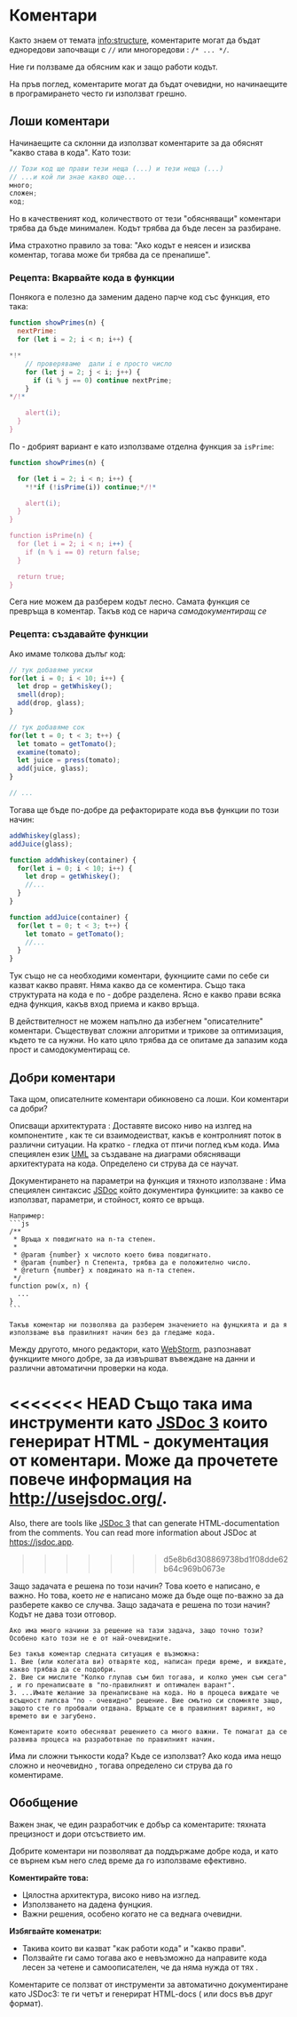 # Коментари

Както знаем от темата <info:structure>, коментарите могат да бъдат едноредови започващи с `//` или многоредови : `/* ... */`.

Ние ги ползваме да обясним как и защо работи кодът.

На пръв поглед, коментарите могат да бъдат очевидни, но начинаещите в програмирането често ги използват грешно.

## Лоши коментари

Начинаещите са склонни да използват коментарите за да обяснят "какво става в кода". Като този:

```js
// Този код ще прави тези неща (...) и тези неща (...)
// ...и кой ли знае какво още...
много;
сложен;
код;
```

Но в качественият код, количеството от тези "обясняващи" коментари трябва да бъде минимален. Кодът трябва да бъде лесен за разбиране.

Има страхотно правило за това: "Ако кодът е неясен и изисква коментар, тогава може би трябва да се пренапише".

### Рецепта: Вкарвайте кода в функции

Понякога е полезно да заменим дадено парче код със функция, ето така:

```js
function showPrimes(n) {
  nextPrime:
  for (let i = 2; i < n; i++) {

*!*
    // проверяваме  дали i е просто число
    for (let j = 2; j < i; j++) {
      if (i % j == 0) continue nextPrime;
    }
*/!*

    alert(i);
  }
}
```

По - добрият вариант е като използваме отделна функция за `isPrime`:


```js
function showPrimes(n) {

  for (let i = 2; i < n; i++) {
    *!*if (!isPrime(i)) continue;*/!*

    alert(i);  
  }
}

function isPrime(n) {
  for (let i = 2; i < n; i++) {
    if (n % i == 0) return false;
  }

  return true;
}
```

Сега ние можем да разберем кодът лесно. Самата  функция се превръща в коментар. Такъв код се нарича *самодокументиращ се*

### Рецепта: създавайте функции

Ако имаме толкова дълъг код:

```js
// тук добавяме уиски
for(let i = 0; i < 10; i++) {
  let drop = getWhiskey();
  smell(drop);
  add(drop, glass);
}

// тук добавяме сок
for(let t = 0; t < 3; t++) {
  let tomato = getTomato();
  examine(tomato);
  let juice = press(tomato);
  add(juice, glass);
}

// ...
```

Тогава ще бъде по-добре да рефакторирате кода във функции по този начин:

```js
addWhiskey(glass);
addJuice(glass);

function addWhiskey(container) {
  for(let i = 0; i < 10; i++) {
    let drop = getWhiskey();
    //...
  }
}

function addJuice(container) {
  for(let t = 0; t < 3; t++) {
    let tomato = getTomato();
    //...
  }
}
```

Тук също не са необходими коментари, фукнциите сами по себе си казват какво правят. Няма какво да се коментира.  Също така структурата на кода е по - добре разделена. Ясно е какво прави всяка една функция, какъв вход приема и какво връща.

В действителност не можем напълно да избегнем "описателните" коментари. Съществуват сложни алгоритми и трикове за оптимизация, където те са нужни. Но като цяло трябва да се опитаме да запазим кода прост и самодокументиращ се.

## Добри коментари

Така щом, описателните коментари обикновено са лоши. Кои коментари са добри?

Описващи архитектурата
: Доставяте високо ниво на излгед на компонентите , как те си взаимодеистват,  какъв е контролният поток в различни ситуации. На кратко - гледка от птичи поглед към кода. Има специялен език [UML](https://bg.wikipedia.org/wiki/UML) за създаване на диаграми обясняващи архитектурата на кода. Определено си струва да се научат.

Документирането на параметри на функция и тяхното използване
: Има специялен синтаксис [JSDoc](http://en.wikipedia.org/wiki/JSDoc) който документира функциите: за какво се използват, параметри, и стойност, която се връща.

    Например:
    ```js
    /**
     * Връща x повдигнато на n-та степен.
     *
     * @param {number} x числото което бива повдигнато.
     * @param {number} n Степента, трябва да е положително число.
     * @return {number} х повдинато на n-та степен.
     */
    function pow(x, n) {
      ...
    }
    ```

    Такъв коментар ни позволява да разберем значението на фунцкията и да я използваме във правилният начин без да гледаме кода.

   Между другото, много редактори, като [WebStorm](https://www.jetbrains.com/webstorm/), разпознават функциите много добре, за да извършват въвеждане на данни и различни автоматични проверки на кода.

<<<<<<< HEAD
    Също така има инструменти като  [JSDoc 3](https://github.com/jsdoc3/jsdoc) които генерират HTML - документация от коментари. Може да прочетете повече информация на <http://usejsdoc.org/>.
=======
Also, there are tools like [JSDoc 3](https://github.com/jsdoc3/jsdoc) that can generate HTML-documentation from the comments. You can read more information about JSDoc at <https://jsdoc.app>.
>>>>>>> d5e8b6d308869738bd1f08dde62b64c969b0673e

Защо задачата е решена по този начин?
Това което е написано, е важно. Но това, което *не* е написано може да бъде още по-важно за да разберете какво се случва. Защо задачата е решена по този начин? Кодът не дава този отговор.

    Ако има много начини за решение на тази задача, защо точно този? Особено като този не е от най-очевидните.

    Без такъв коментар следната ситуация е възможна:
    1. Вие (или колегата ви) отваряте код, написан преди време, и виждате, какво трябва да се подобри.
    2. Вие си мислите "Колко глупав съм бил тогава, и колко умен съм сега" , и го пренаписвате в "по-правилният и оптимален варант".
    3. ...Имате желание за пренаписване на кода. Но в процеса виждате че всъщност липсва "по - очевидно" решение. Вие смътно си спомняте защо, защото сте го пробвали отдвана. Връщате се в правилният вариянт, но времето ви е загубено.

    Коментарите които обесняват решението са много важни. Те помагат да се развива процеса на разработвнае по правилният начин.

Има ли сложни тънкости кода? Къде се използват?
Ако кода има нещо сложно и неочевидно , тогава определено си струва да го коментираме. 

## Обобщение

Важен знак, че един разработчик е добър са коментарите: тяхната прецизност и дори отсъствието им.

Добрите коментари ни позволяват да поддържаме добре кода, и като се върнем към него след време да го използваме ефективно.

**Коментирайте това:**

- Цялостна архитектура, високо ниво на изглед.
- Използването на дадена фунцкия.
- Важни решения, особено когато не са веднага очевидни.

**Избягвайте коменатри:**

- Такива които ви казват "как работи кода" и "какво прави".
- Ползвайте ги само тогава ако е невъзможно да направите кода лесен за четене и самоописателен, че да няма нужда от тях .

Коментарите се ползват от инструменти за автоматично документиране като JSDoc3: те ги четът и генерират HTML-docs ( или docs във друг формат).
